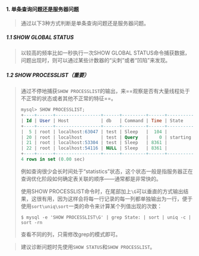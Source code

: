 #### 1. 单条查询问题还是服务器问题

>通过以下3种方式判断是单条查询问题还是服务器问题。

##### 1.1 SHOW GLOBAL STATUS

>以较高的频率比如一秒执行一次SHOW GLOBAL STATUS命令捕获数据，问题出现时，则可以通过某些计数器的“尖刺”或者“凹陷”来发现。

##### 1.2 SHOW PROCESSLIST（重要）

>通过不停地捕获`SHOW PROCESSLIST`的输出，来==观察是否有大量线程处于不正常的状态或者其他不正常的特征==。
>
>```sql
>mysql> SHOW PROCESSLIST;
>+----+------+-----------------+------+---------+------+----------+------------------+
>| Id | User | Host            | db   | Command | Time | State    | Info             |
>+----+------+-----------------+------+---------+------+----------+------------------+
>|  5 | root | localhost:63047 | test | Sleep   |  104 |          | NULL             |
>| 20 | root | localhost       | test | Query   |    0 | starting | SHOW PROCESSLIST |
>| 21 | root | localhost:53304 | test | Sleep   | 8361 |          | NULL             |
>| 22 | root | localhost:54116 | NULL | Sleep   | 8361 |          | NULL             |
>+----+------+-----------------+------+---------+------+----------+------------------+
>4 rows in set (0.00 sec)
>```
>
>例如查询很少会长时间处于“statistics”状态，这个状态一般是指服务器正在查询优化阶段如何确定表关联的顺序——通常都是非常快的。
>
>使用SHOW PROCESSLIST命令时，在尾部加上`\G`可以垂直的方式输出结果，这很有用，因为这样会将每一行记录的每一列都单独输出为一行，便于使用`sort\uniq\sort`一类的命令来计算某个列值出现的次数：
>
>```shell
>$ mysql -e 'SHOW PROCESSLIST\G' | grep State: | sort | uniq -c | sort -rn 
>```
>
>查看不同的列，只需修改grep的模式即可。

>建议诊断问题时先使用`SHOW STATUS`和`SHOW PROCESSLIST`。